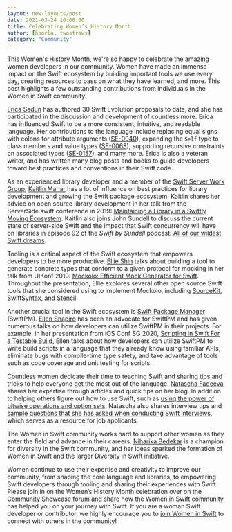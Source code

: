 ```yaml
---
layout: new-layouts/post
date: 2021-03-24 10:00:00
title: Celebrating Women’s History Month
author: [hborla, twostraws]
category: "Community"
---
```


This Women's History Month, we're so happy to celebrate the amazing women developers in our community. Women have made an immense impact on the Swift ecosystem by building important tools we use every day, creating resources to pass on what they have learned, and more. This post highlights a few outstanding contributions from individuals in the Women in Swift community.

[Erica Sadun](https://github.com/erica) has authored 30 Swift Evolution proposals to date, and she has participated in the discussion and development of countless more. Erica has influenced Swift to be a more consistent, intuitive, and readable language. Her contributions to the language include replacing equal signs with colons for attribute arguments ([SE-0040](https://github.com/swiftlang/swift-evolution/blob/fb974bd979f31a231a4d57a3c49ebdcbc299fc71/proposals/0040-attributecolons.md)), expanding the `Self` type to class members and value types ([SE-0068](https://github.com/swiftlang/swift-evolution/blob/fb974bd979f31a231a4d57a3c49ebdcbc299fc71/proposals/0068-universal-self.md)), supporting recursive constraints on associated types ([SE-0157](https://github.com/swiftlang/swift-evolution/blob/fb974bd979f31a231a4d57a3c49ebdcbc299fc71/proposals/0157-recursive-protocol-constraints.md)), and many more. Erica is also a veteran writer, and has written many blog posts and books to guide developers toward best practices and conventions in their Swift code.

As an experienced library developer and a member of the [Swift Server Work Group](/server/), [Kaitlin Mahar](https://github.com/kmahar) has a lot of influence on best practices for library development and growing the Swift package ecosystem. Kaitlin shares her advice on open source library development in her talk from the ServerSide.swift conference in 2019: [Maintaining a Library in a Swiftly Moving Ecosystem](https://www.youtube.com/watch?v=9-fdbG9jNt4). Kaitlin also joins John Sundell to discuss the current state of server-side Swift and the impact that Swift concurrency will have on libraries in episode 92 of the _Swift by Sundell_ podcast: [All of our wildest Swift dreams](https://www.swiftbysundell.com/podcast/92/).

Tooling is a critical aspect of the Swift ecosystem that empowers developers to be more productive. [Ellie Shin](https://github.com/elsh) talks about building a tool to generate concrete types that conform to a given protocol for mocking in her talk from UIKonf 2019: [Mockolo: Efficient Mock Generator for Swift](https://www.youtube.com/watch?v=Tkg8721fObU). Throughout the presentation, Ellie explores several other open source Swift tools that she considered using to implement Mockolo, including [SourceKit](https://github.com/apple/swift/tree/main/tools/SourceKit), [SwiftSyntax](https://github.com/swiftlang/swift-syntax), and [Stencil](https://github.com/stencilproject/Stencil).

Another crucial tool in the Swift ecosystem is [Swift Package Manager](/documentation/package-manager/) (SwiftPM). [Ellen Shapiro](https://github.com/designatednerd) has been an advocate for SwiftPM and has given numerous talks on how developers can utilize SwiftPM in their projects. For example, in her presentation from iOS Conf SG 2020, [Scripting in Swift For a Testable Build](https://www.youtube.com/watch?v=tohaS-UYTYg&list=PLy2csMnlIs-5cE-txVTMXd9ogrywo9Zq7&index=4), Ellen talks about how developers can utilize SwiftPM to write build scripts in a language that they already know using familiar APIs, eliminate bugs with compile-time type safety, and take advantage of tools such as code coverage and unit testing for scripts.

Countless women dedicate their time to teaching Swift and sharing tips and tricks to help everyone get the most out of the language. [Natascha Fadeeva](https://github.com/tanaschita) shares her expertise through articles and quick tips on her blog. In addition to helping others figure out how to use Swift, such as [using the power of bitwise operations and option sets](https://tanaschita.com/20201214-working-with-bits-in-swift), Natascha also shares interview tips and [sample questions that she has asked when conducting Swift interviews](https://tanaschita.com/20190715-ios-interview-questions-and-answers-for-senior-developers-part-1), which serves as a resource for job applicants.

The Women in Swift community works hard to support other women as they enter the field and advance in their careers. [Niharika Bedekar](https://github.com/niharikabedekar) is a champion for diversity in the Swift community, and her ideas sparked the formation of Women in Swift and the larger [Diversity in Swift](/diversity) initiative.

Women continue to use their expertise and creativity to improve our community, from shaping the core language and libraries, to empowering Swift developers through tooling and sharing their experiences with Swift. Please join in on the Women’s History Month celebration over on the [Community Showcase forum](https://forums.swift.org/c/community-showcase/) and share how the Women in Swift community has helped you on your journey with Swift. If you are a woman Swift developer or contributor, we highly encourage you to [join Women in Swift](/diversity/#community-groups) to connect with others in the community!
